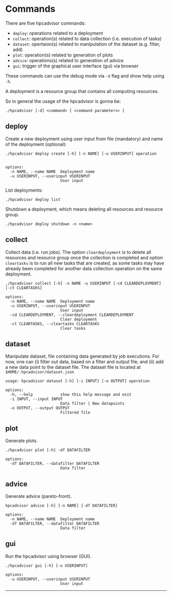 # Commands


There are five hpcadvisor commands:

- `deploy`: operations related to a deployment
- `collect`: operation(s) related to data collection (i.e. execution of tasks)
- `dataset`: opertaion(s) related to manipulation of the dataset (e.g. filter,
add)
- `plot`: operation(s) related to generation of plots
- `advice`: operations(s) related to generation of advice
- `gui`: trigger of the graphical user interface (gui) via browser

These commands can use the debug mode via `-d` flag and show help using `-h`.

A deployment is a resource group that contains all computing resources.

So in general the usage of the hpcadvisor is gonna be:

```
./hpcadvisor [-d] <command> [ <command parameters> ]
```

## deploy


Create a new deployment using user input from file (mandatory) and name of the
deployment (optional):

```
./hpcadvisor deploy create [-h] [-n NAME] [-u USERINPUT] operation


options:
  -n NAME, --name NAME  Deployment name
  -u USERINPUT, --userinput USERINPUT
                        User input
```

List deployments:

```
./hpcadvisor deploy list
```

Shutdown a deployment, which means deleting all resources and resource group.

```
./hpcadvisor deploy shutdown -n <name>
```

## collect

Collect data (i.e. run jobs). The option `cleardeployment` is to delete all
resources and resource group once the collection is completed and option
`cleartasks` is to run all new tasks that are created, as some tasks may have
already been completed for another data collection operation on the same
deployment.

```
./hpcadvisor collect [-h] -n NAME -u USERINPUT [-cd CLEARDEPLOYMENT] [-ct CLEARTASKS]

options:
  -n NAME, --name NAME  Deployment name
  -u USERINPUT, --userinput USERINPUT
                        User input
  -cd CLEARDEPLOYMENT, --cleardeployment CLEARDEPLOYMENT
                        Clear deployment
  -ct CLEARTASKS, --cleartasks CLEARTASKS
                        Clear tasks
```

## dataset

Manipulate dataset, file containing data generated by job executions. For now,
one can (i) filter out data, based on a filter and output file; and (ii) add
a new data point to the dataset file. The dataset file is located at
`$HOME/.hpcadvisor/dataset.json`

```
usage: hpcadvisor dataset [-h] [-i INPUT] [-o OUTPUT] operation

options:
  -h, --help            show this help message and exit
  -i INPUT, --input INPUT
                        Data filter | New datapoints
  -o OUTPUT, --output OUTPUT
                        Filtered file
```


## plot

Generate plots.

```
./hpcadvisor plot [-h] -df DATAFILTER

options:
  -df DATAFILTER, --datafilter DATAFILTER
                        Data filter
```

## advice


Generate advice (pareto-front).

```
hpcadvisor advice [-h] [-n NAME] [-df DATAFILTER]

options:
  -n NAME, --name NAME  Deployment name
  -df DATAFILTER, --datafilter DATAFILTER
                        Data filter
```


## gui

Run the hpcadvisor using browser (GUI).

```
./hpcadvisor gui [-h] [-u USERINPUT]

options:
  -u USERINPUT, --userinput USERINPUT
                        User input
```


---


